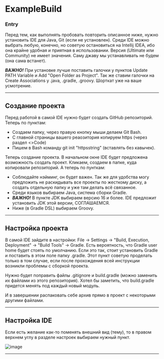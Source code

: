 # ExampleBuild

### Entry 

Перед тем, как выполнять пробовать повторить описанное ниже, нужно установить IDE для Java, Git (если не установлен). 
Среди IDE можно выбрать любую, конечно, но советую остановиться на Intellij IDEA, ибо она крайне удобная и приятная в использовании. Версия (Ultimate или Community) не имеет значения. Саму джаву мы устанавливать не будем (она сама встанет).
 


***ВАЖНО!*** При установке лучше поставить галочки у пунктов Update PATH Variable и Add "Open Folder as Project". Так же ставим галочки на Create Associations у .java, .gradle, .groovy. Шорткат уже на ваше усмотрение.
___

## Создание проекта

Перед работой в самой IDE нужно будет создать GitHub репозиторий. Теперь по пунктам:

* Создаем папку, через правую кнопку мыши делаем Git Bash. 
* С главной страницы вашего реаозитория копируем https (через раздел <>Code)
* Пишем в Bash команду git init "httpsstring" (вставлять без кавычек).

Теперь создание проекта. В начальном окне IDE будет предложена возможность создать проект. Кликаем, создаем в папке, куда копировали репозиторий. 
А теперь по пунткам:

* Соблюдайте нэйминг, он будет важен. Так же для удобства могу предложить не раскидывать все проекты по жесткому диску, а создать отдельную папку и уже там делать всё связанное.
* Среди языков выбираем Java, система сборки Gradle.
* ***ВАЖНО!*** В пункте JDK выбираем версию 16 и более. IDE предложит установить JDK этой версии, СОГЛАШАЕМСЯ.
* Ниже (в Gradle DSL) выбираем Groovy.

___

## Настройка проекта

В самой IDE зайдите в настройки: File -> Settings -> "Build, Execution, Deployment" -> "Build Tools" -> Gradle. Есть вероятность, что Gradle user home будет стоять по умолчанию. Если это так, стоит установить Gradle и поставить в этом поле папку .gradle. Этот пункт советую проделать только в том случае, если после прохождения всей инструкции возникли проблемы с сборкой проекта.

Нужно будет поправить файлы .gitignore и build.gradle (можно заменить их файлами из этого репозитория). Хотел бы заметить, что build.gradle придется менять под каждый новый модуль.

И в завершении распаковать себе архив прямо в проект с некоторыми другими файлами.

___

## Настройка IDE

Если есть желание как-то поменять внешний вид (тему), то в правом верхнем углу в разделе настроек выбираем нужный пункт.

![image](https://user-images.githubusercontent.com/131151302/234003507-052cb6a3-babd-4921-bf4f-a414296baa93.png)


___
